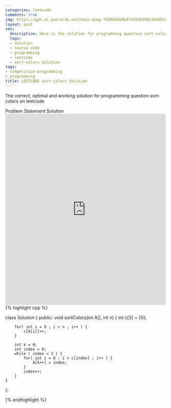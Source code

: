 ```yaml
---
categories: leetcode
comments: true
img: https://qph.ec.quoracdn.net/main-qimg-f939681b0b47e5540398244db5c8966f?convert_to_webp=true
layout: post
seo:
  description: Here is the solution for programming question sort-colors on leetcode
  tags:
  - solution
  - source code
  - programming
  - leetcode
  - sort-colors Solution
tags:
- competitive-programming
- programming
title: LEETCODE sort-colors Solution
---
```

The correct, optimal and working solution for programming question sort-colors on leetcode

<div class="ui secondary pointing large menu">
  <a class="grey item" data-tab="problem-statement">
    Problem Statement
  </a>
  <a class="active item grey" data-tab="solution">
    Solution
  </a>
</div>
<div class="ui bottom attached tab" data-tab="problem-statement">
    <iframe src="https://leetcode.com/problems/sort-colors/" width="100%" height="600px" style="overflow: scroll; border: none;"></iframe>
</div>
<div class="ui bottom attached active tab" data-tab="solution">
{% highlight cpp %}

class Solution {
public:
    void sortColors(int A[], int n) {
        int c[3] = {0};
        
        for( int i = 0 ; i < n ; i++ ) {
            c[A[i]]++;
        }
        
        int k = 0;
        int index = 0;
        while ( index < 3 ) {
            for( int i = 0 ; i < c[index] ; i++ ) {
                A[k++] = index;
            }
            index++;
        }
    }
};

{% endhighlight %}
</div>
